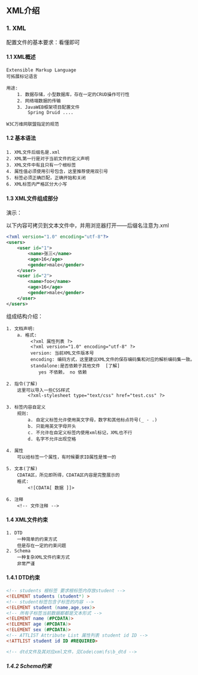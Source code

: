 ## XML介绍

### 1. XML

配置文件的基本要求：看懂即可

#### 1.1 XML概述

```
Extensible Markup Language
可拓展标记语言

用途:
	1. 数据存储，小型数据库，存在一定的CRUD操作可行性
	2. 网络端数据的传输
	3. JavaWEB框架项目配置文件
		Spring Druid ....

W3C万维网联盟指定的规范
```

#### 1.2 基本语法

```
1. XML文件后缀名是.xml
2. XML第一行是对于当前文件的定义声明
3. XML文件中有且只有一个根标签
4. 属性值必须使用引号包含，这里推荐使用双引号
5. 标签必须正确匹配，正确开始和关闭
6. XML标签内严格区分大小写
```

#### 1.3 XML文件组成部分

演示：

以下内容可拷贝到文本文件中，并用浏览器打开——后缀名注意为.xml

```xml
<?xml version="1.0" encoding="utf-8"?>
<users>
	<user id="1"> 
        <name>张三</name>
        <age>16</age>
        <gender>male</gender>
    </user>
    <user id="2"> 
        <name>foo</name>
        <age>16</age>
        <gender>male</gender>
    </user>
</users>
```

组成结构介绍：

```
1. 文档声明:
	a. 格式:
		 <?xml 属性列表 ?>
		 <?xml version="1.0" encoding="utf-8" ?>
		 version: 当前XML文件版本号
		 encoding: 编码方式，这里建议XML文件的保存编码集和对应的解析编码集一致。
		 standalone:是否依赖于其他文件  [了解]
		 	yes 不依赖， no 依赖
		 	
2. 指令(了解)
	这里可以导入一些CSS样式
		<?xml-stylesheet type="text/css" href="test.css" ?>
		
3. 标签内容自定义
	规则:	
		a. 自定义标签允许使用英文字母，数字和其他标点符号(_ - .)
		b. 只能用英文字母开头
		c. 不允许在自定义标签内使用xml标记，XML也不行
		d. 名字不允许出现空格

4. 属性
	可以给标签一个属性，有时候要求ID属性是惟一的

5. 文本(了解)
	CDATA区，所见即所得，CDATA区内容是完整展示的
	格式:
		<![CDATA[ 数据 ]]>

6. 注释
	<!-- 文件注释 -->
```

#### 1.4 XML文件约束

```
1. DTD
	一种简单的约束方式
	但是存在一定的约束问题
2. Schema
	一种复杂XML文件约束方式
	非常严谨
```

#### 1.4.1 DTD约束

```dtd
<!-- students 根标签 要求根标签内存放student -->
<!ELEMENT students (student*) >
<!-- student标签包含子标签的内容 -->
<!ELEMENT student (name,age,sex)>
<!-- 所有子标签当前数据都都是文本形式 -->
<!ELEMENT name (#PCDATA)>
<!ELEMENT age (#PCDATA)>
<!ELEMENT sex (#PCDATA)>
<!-- ATTLIST Attribute List 属性列表 student id ID -->
<!ATTLIST student id ID #REQUIRED>

<!-- dtd文件及其对应xml文件，见Code\com\fs\b_dtd -->
```

##### 1.4.2 Schema约束

```

```

